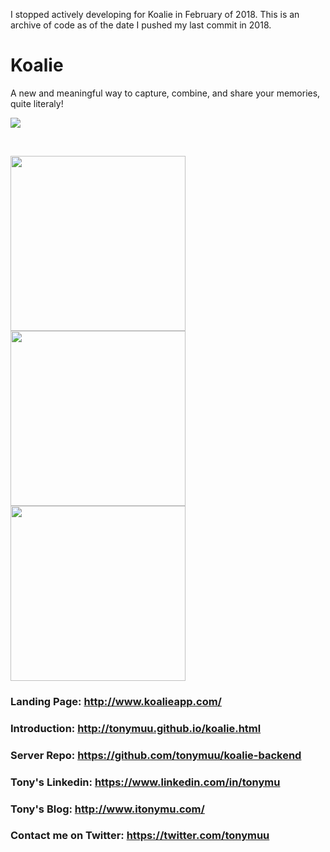I stopped actively developing for Koalie in February of 2018. This is an archive of code as of the date I pushed my last commit in 2018.

# Koalie
A new and meaningful way to capture, combine, and share your memories, quite literaly!
<p>
  <img src="http://tonymuu.github.io/images/koalie.png">
</p>
<br>
<p>
  <img src="http://tonymuu.github.io/images/koalie/1.png" width = 280>
  <img src="http://tonymuu.github.io/images/koalie/2.png" width = 280>
  <img src="http://tonymuu.github.io/images/koalie/5.png" width = 280>
</p>

### Landing Page: http://www.koalieapp.com/

### Introduction: http://tonymuu.github.io/koalie.html

### Server Repo: https://github.com/tonymuu/koalie-backend

### Tony's Linkedin: https://www.linkedin.com/in/tonymu

### Tony's Blog: http://www.itonymu.com/

### Contact me on Twitter: https://twitter.com/tonymuu
